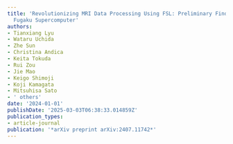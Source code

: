 ```yaml
---
title: 'Revolutionizing MRI Data Processing Using FSL: Preliminary Findings with the
  Fugaku Supercomputer'
authors:
- Tianxiang Lyu
- Wataru Uchida
- Zhe Sun
- Christina Andica
- Keita Tokuda
- Rui Zou
- Jie Mao
- Keigo Shimoji
- Koji Kamagata
- Mitsuhisa Sato
- ' others'
date: '2024-01-01'
publishDate: '2025-03-03T06:38:33.014859Z'
publication_types:
- article-journal
publication: '*arXiv preprint arXiv:2407.11742*'
---
```

